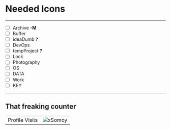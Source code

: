 # Needed Icons
---

- [ ] Archive **-M**
- [ ] Buffer
- [ ] ideaDumb **?**
- [ ] DevOps
- [ ] tempProject **?**
- [ ] Lock
- [ ] Photography
- [ ] OS
- [ ] DATA
- [ ] Work
- [ ] KEY

---
## That freaking counter

<!-- visitor counter -->
<table aligh="center">
  <tr>
    <td>Profile Visits</td>
    <td><img src="https://profile-counter.glitch.me/xsomoy/count.svg" alt="xSomoy" /></td>
  </tr>
</table>
  
